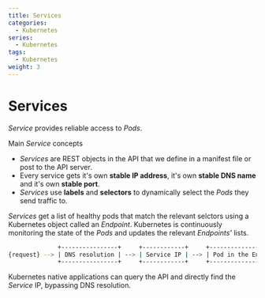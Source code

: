 ```yaml
---
title: Services 
categories:
  - Kubernetes
series:
  - Kubernetes
tags:
  - Kubernetes
weight: 3 
---
```


# Services 

_Service_ provides reliable access to _Pods_.

Main _Service_ concepts

- _Services_ are REST objects in the API that we define in a manifest file or post to the API server.
- Every service gets it's own __stable IP address__, it's own __stable DNS name__ and it's own __stable port__.
- _Services_ use __labels__ and __selectors__ to dynamically select the _Pods_ they send traffic to.

_Services_ get a list of healthy pods that match the relevant selctors using a Kubernetes object called an _Endpoint_. Kubernetes is continuously monitoring the state of the _Pods_ and updates the relevant _Endpoints'_ lists.

```bash
              +----------------+     +------------+     +--------------------------+
{request} --> | DNS resolution | --> | Service IP | --> | Pod in the Endpoint List |
              +----------------+     +------------+     +--------------------------+
```

Kubernetes native applications can query the API and directly find the _Service_ IP, bypassing DNS resolution.

